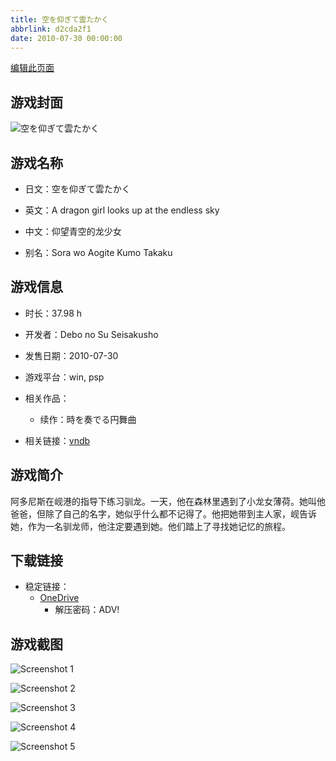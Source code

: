 ```yaml
---
title: 空を仰ぎて雲たかく
abbrlink: d2cda2f1
date: 2010-07-30 00:00:00
---
```

[编辑此页面](https://github.com/ACG-3/ADV3-source/blob/main/source/_posts/games/%E7%A9%BA%E3%82%92%E4%BB%B0%E3%81%8E%E3%81%A6%E9%9B%B2%E3%81%9F%E3%81%8B%E3%81%8F.md)

## 游戏封面

![空を仰ぎて雲たかく](https://pan.timero.xyz/onedrive/img_lib_001/%E7%A9%BA%E3%82%92%E4%BB%B0%E3%81%8E%E3%81%A6%E9%9B%B2%E3%81%9F%E3%81%8B%E3%81%8F_cover.avif)


## 游戏名称

- 日文：空を仰ぎて雲たかく
- 英文：A dragon girl looks up at the endless sky
- 中文：仰望青空的龙少女

- 别名：Sora wo Aogite Kumo Takaku


## 游戏信息

- 时长：37.98 h
- 开发者：Debo no Su Seisakusho
- 发售日期：2010-07-30
- 游戏平台：win, psp
- 相关作品：
   - 续作：時を奏でる円舞曲

- 相关链接：[vndb](https://vndb.org/v3988)


## 游戏简介

阿多尼斯在岘港的指导下练习驯龙。一天，他在森林里遇到了小龙女薄荷。她叫他爸爸，但除了自己的名字，她似乎什么都不记得了。他把她带到主人家，岘告诉她，作为一名驯龙师，他注定要遇到她。他们踏上了寻找她记忆的旅程。




## 下载链接

- 稳定链接：
    - [OneDrive](https://pan.timero.xyz/onedrive/adv_lib_001/%E7%A9%BA%E3%82%92%E4%BB%B0%E3%81%8E%E3%81%A6%E9%9B%B2%E3%81%9F%E3%81%8B%E3%81%8F)
        - 解压密码：ADV!



## 游戏截图


![Screenshot 1](https://pan.timero.xyz/onedrive/img_lib_001/%E7%A9%BA%E3%82%92%E4%BB%B0%E3%81%8E%E3%81%A6%E9%9B%B2%E3%81%9F%E3%81%8B%E3%81%8F_Screenshot_1.avif)

![Screenshot 2](https://pan.timero.xyz/onedrive/img_lib_001/%E7%A9%BA%E3%82%92%E4%BB%B0%E3%81%8E%E3%81%A6%E9%9B%B2%E3%81%9F%E3%81%8B%E3%81%8F_Screenshot_2.avif)

![Screenshot 3](https://pan.timero.xyz/onedrive/img_lib_001/%E7%A9%BA%E3%82%92%E4%BB%B0%E3%81%8E%E3%81%A6%E9%9B%B2%E3%81%9F%E3%81%8B%E3%81%8F_Screenshot_3.avif)

![Screenshot 4](https://pan.timero.xyz/onedrive/img_lib_001/%E7%A9%BA%E3%82%92%E4%BB%B0%E3%81%8E%E3%81%A6%E9%9B%B2%E3%81%9F%E3%81%8B%E3%81%8F_Screenshot_4.avif)

![Screenshot 5](https://pan.timero.xyz/onedrive/img_lib_001/%E7%A9%BA%E3%82%92%E4%BB%B0%E3%81%8E%E3%81%A6%E9%9B%B2%E3%81%9F%E3%81%8B%E3%81%8F_Screenshot_5.avif)

